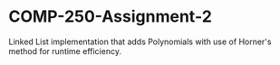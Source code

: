 # COMP-250-Assignment-2
Linked List implementation that adds Polynomials with use of Horner's method for runtime efficiency.
